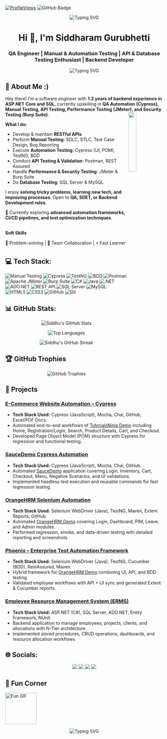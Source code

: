 [![ProfileViews](https://komarev.com/ghpvc/?username=siddhugurubhetti8483&color=brightgreen&style=flat-square)](https://github.com/siddhugurubhetti)
<a><img src="https://img.shields.io/github/followers/siddhugurubhetti8483?label=Followers&style=social" alt="GitHub Badge"></a>

<p align="center">
  <img src="https://readme-typing-svg.herokuapp.com?font=Fira+Code&weight=400&size=28&duration=7000&pause=1000&color=0074e4&center=true&vCenter=true&height=100&width=1000&&lines=Welcome+to+my+GitHub+Profile!..+🙏✌😍;" alt="Typing SVG">
</p>
<!--! Introduction / Bio Section -->

<h1 align="center">Hi 👋, I'm Siddharam Gurubhetti</h1>
<h3 align="center">QA Engineer | Manual & Automation Testing | API & Database Testing Enthusiast | Backend Developer </h3>

<p align="center">
  <img src="https://readme-typing-svg.herokuapp.com?font=Fira+Code&size=22&pause=1000&center=true&vCenter=true&width=1000&lines=ASP.NET+Core+%26+ADO.NET;RESTful+API+Design+%26+Development;SQL+Server+%7C+MySQL+%7C+Stored+Procedures;HTML+%2C+CSS+%2C+Angular+(Basic);Manual+Testing+%7C+Test+Case+Design+%7C+Bug+Reporting;Automation+Testing+%E2%80%93+Cypress+(UI%2C+POM)+%7C+TestNG+%7C+BDD;Version+Control+%E2%80%93+GitHub+%7C+Git;Soft+Skills+%E2%80%93+Problem+Solving+%7C+Team+Collaboration+%7C+Fast+Learner" alt="Typing SVG" />
</p>

## 💫 About Me :)

Hey there! I’m a software engineer with **1.2 years of backend experience in ASP.NET Core and SQL**, currently upskilling in **QA Automation (Cypress), Manual Testing, API Testing, Performance Testing (JMeter), and Security Testing (Burp Suite)**.
<a href="https://github.com/shubhanshurav"><img width="22%" height="auto" align="right" src="https://user-images.githubusercontent.com/76244600/130684066-fb0b5e47-6c93-469e-ba45-7cb62833b965.png" /></a>

**What I do:**

- Develop & maintain **RESTful APIs**
- Perform **Manual Testing**: SDLC, STLC, Test Case Design, Bug Reporting
- Execute **Automation Testing**: Cypress (UI, POM), TestNG, BDD
- Conduct **API Testing & Validation**: Postman, REST Assured
- Handle **Performance & Security Testing**: JMeter & Burp Suite
- Do **Database Testing**: SQL Server & MySQL

I enjoy **solving tricky problems, learning new tech, and improving processes**. Open to **QA, SDET, or Backend Development roles**.

🌱 Currently exploring **advanced automation frameworks, CI/CD pipelines, and test optimization techniques**.
<br></br>

**Soft Skills**

🚀 Problem-solving | 🤝 Team Collaboration | ⚡ Fast Learner


## 💻 Tech Stack:

![Manual Testing](https://img.shields.io/badge/Manual%20Testing-007ACC?style=for-the-badge&logo=testinglibrary&logoColor=white) ![Cypress](https://img.shields.io/badge/Cypress-2E2E2E?style=for-the-badge&logo=cypress&logoColor=white) ![TestNG](https://img.shields.io/badge/TestNG-E67E22?style=for-the-badge&logo=testng&logoColor=white) ![BDD](https://img.shields.io/badge/BDD-23D96C?style=for-the-badge&logo=cucumber&logoColor=white) ![Postman](https://img.shields.io/badge/Postman-FF6C37?style=for-the-badge&logo=postman&logoColor=white) ![Apache JMeter](https://img.shields.io/badge/Apache%20JMeter-BA1E1E?style=for-the-badge&logo=apachejmeter&logoColor=white) ![Burp Suite](https://img.shields.io/badge/Burp%20Suite-F77E21?style=for-the-badge&logoColor=white) ![C#](https://img.shields.io/badge/C%23-239120?style=for-the-badge&logo=c-sharp&logoColor=white) ![Java](https://img.shields.io/badge/Java-007396?style=for-the-badge&logo=java&logoColor=white) ![.NET](https://img.shields.io/badge/.NET%20Core-512BD4?style=for-the-badge&logo=dotnet&logoColor=white) ![ADO.NET](https://img.shields.io/badge/ADO.NET-6C3483?style=for-the-badge&logo=dotnet&logoColor=white) ![REST API](https://img.shields.io/badge/REST-26A69A?style=for-the-badge&logo=swagger&logoColor=white) ![SQL Server](https://img.shields.io/badge/SQL%20Server-B22222?style=for-the-badge&logo=microsoftsqlserver&logoColor=white) ![MySQL](https://img.shields.io/badge/MySQL-00618A?style=for-the-badge&logo=mysql&logoColor=white) <!-- ![Angular](https://img.shields.io/badge/Angular-C3002F?style=for-the-badge&logo=angular&logoColor=white) --> ![HTML5](https://img.shields.io/badge/HTML5-E44D26?style=for-the-badge&logo=html5&logoColor=white) ![CSS3](https://img.shields.io/badge/CSS3-264DE4?style=for-the-badge&logo=css3&logoColor=white) ![GitHub](https://img.shields.io/badge/GitHub-24292E?style=for-the-badge&logo=github&logoColor=white)
![Git](https://img.shields.io/badge/Git-F1502F?style=for-the-badge&logo=git&logoColor=white)
<!--!![CI/CD](https://img.shields.io/badge/CI%2FCD-008080?style=for-the-badge&logoColor=white) -->



## 📊 GitHub Stats:

<p align="center">
  <img src="https://github-readme-stats.vercel.app/api?username=siddhugurubhetti8483&show_icons=true&theme=radical" alt="Siddhu's GitHub Stats" />
</p>
<p align="center">
  <img src="https://github-readme-stats.vercel.app/api/top-langs/?username=siddhugurubhetti8483&layout=compact&theme=tokyonight" alt="Top Languages" />
</p>
<p align="center">
  <img src="https://streak-stats.demolab.com?user=siddhugurubhetti8483&theme=radical&border_radius=10&date_format=M%20j%5B%2C%20Y%5D" alt="Siddhu's GitHub Streak" />
</p>

## 🏆 GitHub Trophies

<p align="center">
  <img src="https://github-profile-trophy.vercel.app/?username=siddhugurubhetti8483&theme=tokyonight&row=1&column=-1" alt="GitHub Trophies" />
</p>


## 🚀 Projects  

  ### [E-Commerce Website Automation – Cypress](https://github.com/siddhugurubhetti8483/tutorialsninja-ecommerce-tests_Cypress)
  - **Tech Stack Used:** Cypress (JavaScript), Mocha, Chai, GitHub, Excel/PDF Docs.  
  - Automated end-to-end workflows of [TutorialsNinja Demo](https://tutorialsninja.com/demo/) including Home, Registration/Login, Search, Product Details, Cart, and Checkout.  
  - Developed Page Object Model (POM) structure with Cypress for regression and functional testing.  
  
  ### [SauceDemo Cypress Automation](https://github.com/siddhugurubhetti8483/saucedemo-cypress)
  - **Tech Stack Used:** Cypress (JavaScript), Mocha, Chai, GitHub.  
  - Automated [SauceDemo](https://www.saucedemo.com/) application covering Login, Inventory, Cart, Checkout, Menu, Negative Scenarios, and UI validations.  
  - Implemented headless test execution and reusable commands for fast regression testing.  
  
  ### [OrangeHRM Selenium Automation](https://github.com/siddhugurubhetti8483/SDET-OrangeHRM-Selenium-Automation)
  - **Tech Stack Used:** Selenium WebDriver (Java), TestNG, Maven, Extent Reports, GitHub.  
  - Automated [OrangeHRM Demo](https://opensource-demo.orangehrmlive.com) covering Login, Dashboard, PIM, Leave, and Admin modules.  
  - Performed regression, smoke, and data-driven testing with detailed reporting and screenshots.  
  
  ### [Phoenix – Enterprise Test Automation Framework](https://github.com/siddhugurubhetti8483/BW-Project-Phoenix_Enterprise_Test_Automation_UI_API)
  - **Tech Stack Used:** Selenium WebDriver (Java), TestNG, Cucumber (BDD), RestAssured, Maven.  
  - Hybrid framework for [OrangeHRM Demo](https://opensource-demo.orangehrmlive.com) combining UI, API, and BDD testing.  
  - Validated employee workflows with API + UI sync and generated Extent & Cucumber reports.  
  
  ### [Employee Resource Management System (ERMS)](https://github.com/siddhugurubhetti8483/ERMS_Project_BE)
  - **Tech Stack Used:** ASP.NET (C#), SQL Server, ADO.NET, Entity Framework, NUnit.  
  - Backend application to manage employees, projects, clients, and allocations with N-Tier architecture.  
  - Implemented stored procedures, CRUD operations, dashboards, and resource allocation workflows.  


## 🌐 Socials:

<p align="center">
  <a href="https://www.linkedin.com/in/siddharam-guru/" target="_blank"><img src="https://img.shields.io/badge/LinkedIn-%230077B5?style=for-the-badge&logo=linkedin&logoColor=white" /></a>
  <a href="https://discord.com/users/@sid_mh13" target="_blank"><img src="https://img.shields.io/badge/Discord-%235865F2?style=for-the-badge&logo=discord&logoColor=white" /></a>
  <a href="mailto:siddhugurubhetti@gmail.com" target="_blank"><img src="https://img.shields.io/badge/Gmail-D14836?style=for-the-badge&logo=gmail&logoColor=white" /></a>
  <a href="https://github.com/siddhugurubhetti8483" target="_blank"><img src="https://img.shields.io/badge/GitHub-%23121011?style=for-the-badge&logo=github&logoColor=white" /></a>
<!--   <img src="https://komarev.com/ghpvc/?username=siddhugurubhetti8483&label=Profile%20views&color=0e75b6&style=flat" alt="siddhugurubhetti8483" /> -->
</p>

## 🎉 Fun Corner

<img src="https://media.giphy.com/media/hvRJCLFzcasrR4ia7z/giphy.gif" width="100px" alt="Fun GIF">

<p align="center">
  <img src="https://readme-typing-svg.herokuapp.com?font=Fira+Code&weight=400&size=28&duration=7000&pause=1000&color=0074e4&center=true&vCenter=true&height=100&width=1000&&lines=Nice+to+meet+you...👍✌😍;" alt="Typing SVG">
</p>
